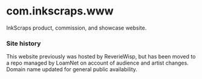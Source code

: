 # com.inkscraps.www
InkScraps product, commission, and showcase website.

### Site history
This website previously was hosted by ReverieWisp, but has been moved to a repo managed by LoamNet on account of audience and artist changes. Domain name updated for general public availability. 

